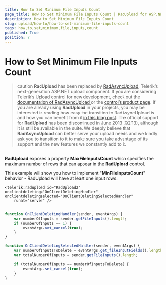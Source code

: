 ```yaml
---
title: How to Set Minimum File Inputs Count
page_title: How to Set Minimum File Inputs Count | RadUpload for ASP.NET AJAX Documentation
description: How to Set Minimum File Inputs Count
slug: upload/how-to/how-to-set-minimum-file-inputs-count
tags: how,to,set,minimum,file,inputs,count
published: True
position: 7
---
```


# How to Set Minimum File Inputs Count



>caution  **RadUpload** has been replaced by [RadAsyncUpload](https://demos.telerik.com/aspnet-ajax/asyncupload/examples/overview/defaultcs.aspx), Telerik’s next-generation ASP.NET upload component. If you are considering Telerik’s Upload control for new development, check out the [documentation of RadAsyncUpload ](https://www.telerik.com/help/aspnet-ajax/asyncupload-overview.html) or the [control’s product page](https://www.telerik.com/products/aspnet-ajax/asyncupload.aspx). If you are already using **RadUpload** in your projects, you may be interested in reading how easy the transition to RadAsyncUpload is and how you can benefit from it [in this blog post](https://blogs.telerik.com/blogs/12-12-05/the-case-of-telerik-s-new-old-asp.net-ajax-upload-control-radasyncupload). The official support for **RadUpload** has been discontinued in June 2013 (Q2’13), although it is still be available in the suite. We deeply believe that **RadAsyncUpload** can better serve your upload needs and we kindly ask you to transition to it to make sure you take advantage of its support and the new features we constantly add to it.
>


## 

**RadUpload** exposes a property **MaxFileInputsCount** which specifies the maximum number of rows that can appear in the **RadUpload** control.

This example will show you how to implement "**MinFileInputsCount**" behavior - RadUpload will have at least one input rows.

````ASPNET
<telerik:radupload id="RadUpload2" onclientdeleting="OnClientDeletingHandler" onclientdeletingselected="OnClientDeletingSelectedHandler"
    runat="server" />
````





````JavaScript
		
function OnClientDeletingHandler(sender, eventArgs) {
    var numberOfInputs = sender.getFileInputs().length;
    if (numberOfInputs == 1) {
        eventArgs.set_cancel(true);
    }
}

function OnClientDeletingSelectedHandler(sender, eventArgs) {
    var numberOfInputsToDelete = eventArgs.get_fileInputFields().length;
    var totalNumberOfInputs = sender.getFileInputs().length;

    if (totalNumberOfInputs == numberOfInputsToDelete) {
        eventArgs.set_cancel(true);
    }
}
	
````




